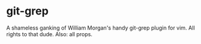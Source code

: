git-grep
========

A shameless ganking of William Morgan's handy git-grep plugin for vim. All rights to that dude. Also: all props.
